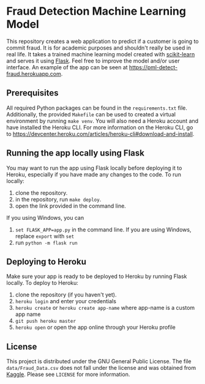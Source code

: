 # Fraud Detection Machine Learning Model
This repository creates a web application to predict if a customer is going to commit fraud. It is for academic purposes and shouldn't really be used in real life. It takes a trained machine learning model created with [scikit-learn](https://scikit-learn.org) and serves it using [Flask](https://flask.palletsprojects.com). Feel free to improve the model and/or user interface. An example of the app can be seen at https://pml-detect-fraud.herokuapp.com. <br>

## Prerequisites
All required Python packages can be found in the `requirements.txt` file. Additionally, the provided `Makefile` can be used to created a virtual environment by running `make venv`. You will also need a Heroku account and have installed the Heroku CLI. For more information on the Heroku CLI, go to https://devcenter.heroku.com/articles/heroku-cli#download-and-install.

## Running the app locally using Flask
You may want to run the app using Flask locally before deploying it to Heroku, especially if you have made any changes to the code. To run locally: <br>

1. clone the repository. <br>
1. in the repository, run `make deploy`.
1. open the link provided in the command line. <br>

If you using Windows, you can

1. `set FLASK_APP=app.py` in the command line. If you are using Windows, replace `export` with `set` <br>
1. run `python -m flask run` <br>

## Deploying to Heroku
Make sure your app is ready to be deployed to Heroku by running Flask locally. To deploy to Heroku: <br>

1. clone the repository (if you haven't yet). <br>
1. `heroku login` and enter your credentials <br>
1. `heroku create` or `heroku create app-name` where app-name is a custom app name <br>
1. `git push heroku master` <br>
1. `heroku open` or open the app online through your Heroku profile <br>

## License
This project is distributed under the GNU General Public License. The file `data/Fraud_Data.csv` does not fall under the license and was obtained from [Kaggle](https://www.kaggle.com/vbinh002/fraud-ecommerce). Please see `LICENSE` for more information.
